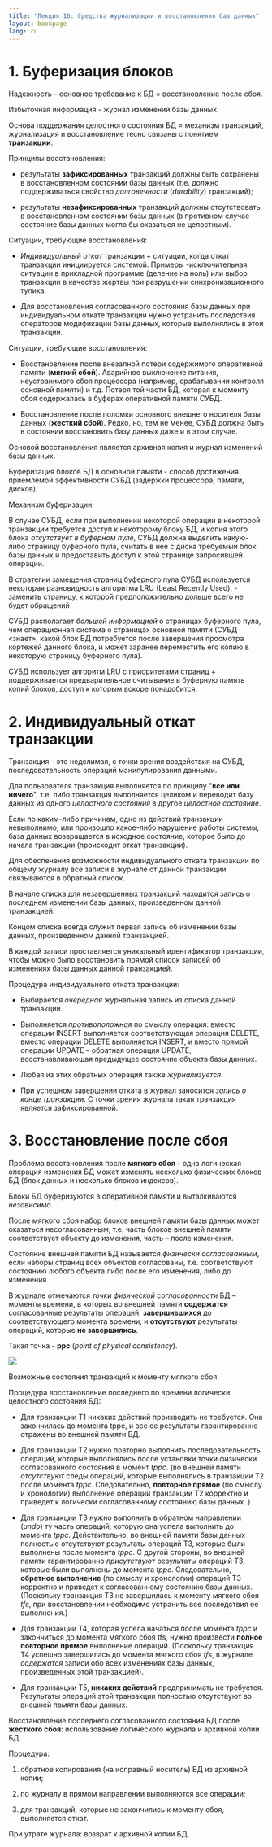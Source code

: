 ```yaml
---
title: "Лекция 16: Средства журнализации и восстановления баз данных"
layout: bookpage
lang: ru
---
```

# 1. Буферизация блоков

Надежность – основное требование к БД = восстановление после сбоя.

Избыточная информация - журнал изменений базы данных.

Основа поддержания целостного состояния БД = механизм транзакций, журнализация и восстановление тесно связаны с понятием **транзакции**.

Принципы восстановления:

- результаты **зафиксированных** транзакций должны быть сохранены в восстановленном состоянии базы данных (т.е. должно поддерживаться свойство *долговечности* (*durability*) транзакций);

- результаты **незафиксированных** транзакций должны отсутствовать в восстановленном состоянии базы данных (в противном случае состояние базы данных могло бы оказаться не целостным).

Ситуации, требующие восстановления:

- *Индивидуальный откат* транзакции + ситуации, когда откат транзакции инициируется системой. Примеры -исключительная ситуации в прикладной программе (деление на ноль) или выбор транзакции в качестве жертвы при разрушении синхронизационного тупика.

- Для восстановления согласованного состояния базы данных при индивидуальном откате транзакции нужно устранить последствия операторов модификации базы данных, которые выполнялись в этой транзакции.

Ситуации, требующие восстановления:

- Восстановление после внезапной потери содержимого оперативной памяти (**мягкий сбой**). Аварийное выключение питания, неустранимого сбоя процессора (например, срабатывании контроля основной памяти) и т.д. Потеря той части БД, которая к моменту сбоя содержалась в буферах оперативной памяти СУБД.

- Восстановление после поломки основного внешнего носителя базы данных (**жесткий сбой**). Редко, но, тем не менее, СУБД должна быть в состоянии восстановить базу данных даже и в этом случае.

Основой восстановления является архивная копия и журнал изменений базы данных.

Буферизация блоков БД в основной памяти - способ достижения приемлемой эффективности СУБД (задержки процессора, памяти, дисков).

Механизм буферизации:

В случае СУБД, если при выполнении некоторой операции в некоторой транзакции требуется доступ к некоторому блоку БД, и копия этого блока *отсутствует в буферном пуле*, СУБД должна выделить какую-либо страницу буферного пула, считать в нее с диска требуемый блок базы данных и предоставить доступ к этой странице запросившей операции.

В стратегии замещения страниц буферного пула СУБД используется некоторая разновидность алгоритма LRU (Least Recently Used). - заменить страницу, к которой предположительно дольше всего не будет обращений

СУБД располагает *большей информацией* о страницах буферного пула, чем операционная система о страницах основной памяти (СУБД «знает», какой блок БД потребуется после завершения просмотра кортежей данного блока, и может заранее переместить его копию в некоторую страницу буферного пула).

СУБД использует алгоритм LRU с приоритетами страниц + поддерживается предварительное считывание в буферную память копий блоков, доступ к которым вскоре понадобится.

# 2. Индивидуальный откат транзакции

Транзакция - это неделимая, с точки зрения воздействия на СУБД, последовательность операций манипулирования данными.

Для пользователя транзакция выполняется по принципу "**все или ничего**", т.е. либо транзакция выполняется целиком и переводит базу данных из одного *целостного состояния* в другое *целостное состояние*.

Если по каким-либо причинам, одно из действий транзакции невыполнимо, или произошло какое-либо нарушение работы системы, база данных возвращается в исходное состояние, которое было до начала транзакции (происходит откат транзакции).

Для обеспечения возможности индивидуального отката транзакции по общему журналу все записи в журнале от данной транзакции связываются в обратный список.

В начале списка для незавершенных транзакций находится запись о последнем изменении базы данных, произведенном данной транзакцией.

Концом списка всегда служит первая запись об изменении базы данных, произведенном данной транзакцией.

В каждой записи проставляется уникальный идентификатор транзакции, чтобы можно было восстановить прямой список записей об изменениях базы данных данной транзакцией.

Процедура индивидуального отката транзакции:

- Выбирается *очередная* журнальная запись из списка данной транзакции.

- Выполняется *противоположная* по смыслу операция: вместо операции INSERT выполняется соответствующая операция DELETE, вместо операции DELETE выполняется INSERT, и вместо прямой операции UPDATE – обратная операция UPDATE, восстанавливающая предыдущее состояние объекта базы данных.

- Любая из этих обратных операций также *журнализуется*.

- При успешном завершении отката в журнал заносится *запись о конце транзакции*. С точки зрения журнала такая транзакция является зафиксированной.

# 3. Восстановление после сбоя

Проблема восстановления после **мягкого сбоя** - одна логическая операция изменения БД может изменять несколько физических блоков БД (блок данных и несколько блоков индексов).

Блоки БД буферизуются в оперативной памяти и выталкиваются *независимо*.

После мягкого сбоя набор блоков внешней памяти базы данных может оказаться несогласованным, т.е. часть блоков внешней памяти соответствует объекту до изменения, часть – после изменения.

Состояние внешней памяти БД называется *физически согласованным*, если наборы страниц всех объектов согласованы, т.е. соответствуют состоянию любого объекта либо после его изменения, либо до изменения

В журнале отмечаются *точки физической согласованности* БД – моменты времени, в которых во внешней памяти **содержатся** согласованные результаты операций, **завершившихся** до соответствующего момента времени, и **отсутствуют** результаты операций, которые **не завершились**.

Такая точка - **ppc** (*point of physical consistency*).

![](../assets/images/16_01.svg)

Возможные состояния транзакций к моменту мягкого сбоя

Процедура восстановление последнего по времени логически целостного состояния БД:

- Для транзакции T1 никаких действий производить не требуется. Она закончилась до момента tppc, и все ее результаты гарантированно отражены во внешней памяти БД.

- Для транзакции T2 нужно повторно выполнить последовательность операций, которые выполнялись после установки точки физически согласованного состояния в момент *tppc*. (во внешней памяти *отсутствуют* следы операций, которые выполнялись в транзакции T2 после момента *tppc*. Следовательно, **повторное прямое** (по смыслу и хронологии) выполнение операций транзакции T2 корректно и приведет к логически согласованному состоянию базы данных. )

- Для транзакции T3 нужно выполнить в обратном направлении (*undo*) ту часть операций, которую она успела выполнить до момента *tppc*. Действительно, во внешней памяти базы данных полностью отсутствуют результаты операций T3, которые были выполнены после момента *tppc*. С другой стороны, во внешней памяти гарантированно *присутствуют* результаты операций T3, которые были выполнены до момента *tppc*. Следовательно, **обратное выполнение** (по смыслу и хронологии) операций T3 корректно и приведет к согласованному состоянию базы данных. (Поскольку транзакция T3 не завершилась к моменту мягкого сбоя *tfs*, при восстановлении необходимо устранить все последствия ее выполнения.)

- Для транзакции T4, которая успела начаться после момента *tppc* и закончиться до момента мягкого сбоя tfs, нужно произвести **полное повторное прямое** выполнение операций. (Поскольку транзакция T4 успешно завершилась до момента мягкого сбоя *tfs*, в журнале *содержатся* записи обо всех изменениях базы данных, произведенных этой транзакцией).

- Для транзакции T5, **никаких действий** предпринимать не требуется. Результаты операций этой транзакции полностью отсутствуют во внешней памяти базы данных.

Восстановление последнего согласованного состояния БД после **жесткого сбоя**: использование логического журнала и архивной копии БД.

Процедура:

1. обратное копирования (на исправный носитель) БД из архивной копии;

2. по журналу в прямом направлении выполняются все операции;

3. для транзакций, которые не закончились к моменту сбоя, выполняется откат.

При утрате журнала: возврат к архивной копии БД. 
